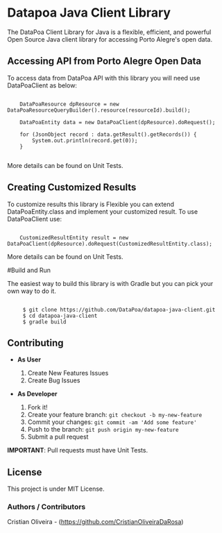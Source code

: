 # Datapoa Java Client Library

The DataPoa Client Library for Java is a flexible, efficient, and powerful Open Source Java client library for accessing Porto Alegre's open data. 

## Accessing API from Porto Alegre Open Data

To access data from DataPoa API with this library you will need use DataPoaClient as below:

```

    DataPoaResource dpResource = new DataPoaResourceQueryBuilder().resource(resourceId).build();
    	 
    DataPoaEntity data = new DataPoaClient(dpResource).doRequest();
        
    for (JsonObject record : data.getResult().getRecords()) {
        System.out.println(record.get(0));
    }
    	
```
More details can be found on Unit Tests.

## Creating Customized Results

To customize results this library is Flexible you can extend DataPoaEntity.class and implement your customized result. To use DataPoaClient use:

```

    CustomizedResultEntity result = new DataPoaClient(dpResource).doRequest(CustomizedResultEntity.class);

```
More details can be found on Unit Tests.

#Build and Run

The easiest way to build this library is with Gradle but you can pick your own way to do it. 

```

     $ git clone https://github.com/DataPoa/datapoa-java-client.git
     $ cd datapoa-java-client
     $ gradle build

```

## Contributing
 
- **As User**

   1. Create New Features Issues 
   2. Create Bug Issues

- **As Developer**
 
   1. Fork it!
   2. Create your feature branch: `git checkout -b my-new-feature`
   3. Commit your changes: `git commit -am 'Add some feature'`
   4. Push to the branch: `git push origin my-new-feature`
   5. Submit a pull request

**IMPORTANT**: Pull requests must have Unit Tests.
 
## License
This project is under MIT License.

### Authors / Contributors
Cristian Oliveira - (https://github.com/CristianOliveiraDaRosa)